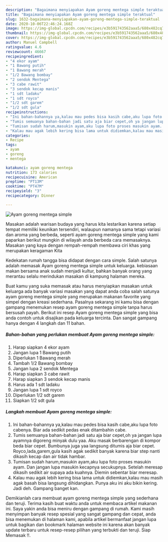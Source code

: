 ```yaml
---
description: "Bagaimana menyiapakan Ayam goreng mentega simple teraktual"
title: "Bagaimana menyiapakan Ayam goreng mentega simple teraktual"
slug: 1632-bagaimana-menyiapakan-ayam-goreng-mentega-simple-teraktual
date: 2020-10-06T22:46:24.168Z
image: https://img-global.cpcdn.com/recipes/e3b591743562aaa5/680x482cq70/ayam-goreng-mentega-simple-foto-resep-utama.jpg
thumbnail: https://img-global.cpcdn.com/recipes/e3b591743562aaa5/680x482cq70/ayam-goreng-mentega-simple-foto-resep-utama.jpg
cover: https://img-global.cpcdn.com/recipes/e3b591743562aaa5/680x482cq70/ayam-goreng-mentega-simple-foto-resep-utama.jpg
author: Manuel Campbell
ratingvalue: 4.6
reviewcount: 46667
recipeingredient:
- "4 ekor ayam"
- "1 Bawang putih"
- "1 Bawang merah"
- "1/2 Bawang bombay"
- "2 sendok Mentega"
- "3 cabe rawit"
- "3 sendok kecap manis"
- "1 sdt ladaku"
- "1 sdt royco"
- "1/2 sdt garem"
- "1/2 sdt gula"
recipeinstructions:
- "Ini bahan-bahannya ya,kalau mau pedes bisa kasih cabe,aku lupa foto cabenya. Biar ada sedikit pedas enak ditambahin cabe."
- "Tumis semuanya bahan-bahan jadi satu aja biar cepet,oh ya jangan lupa ayamnya digoreng minyak dulu yaa. Aku masak berbarengan di kompor beda biar cepet. Bumbunya juga yaa langsung ditumis aja biar cepet. Royco,lada,garem,gula kasih agak sedikit banyak karena biar step nanti dikasih kecap dan air tidak hambar."
- "Tumisan sudah harum,masukin ayam,aku lupa foto proses masukin ayam. Dan jangan lupa masukin kecapnya secukupnya. Setelah meresap dikasih sedikit air supaya ada kuahnya. Diemin sebentar biar meresap."
- "Kalau mau agak lebih kering bisa lama untuk didiemkan,kalau mau masih agak basah bisa langsung dihidangkan. Punya aku ini aku bikin kering. Jadi deh. Gampang banget kan."
categories:
- Recipe
tags:
- ayam
- goreng
- mentega

katakunci: ayam goreng mentega 
nutrition: 173 calories
recipecuisine: American
preptime: "PT13M"
cooktime: "PT47M"
recipeyield: "3"
recipecategory: Dinner

---
```



![Ayam goreng mentega simple](https://img-global.cpcdn.com/recipes/e3b591743562aaa5/680x482cq70/ayam-goreng-mentega-simple-foto-resep-utama.jpg)

Masakan adalah warisan budaya yang harus kita lestarikan karena setiap tempat memiliki keunikan tersendiri, walaupun namanya sama tetapi variasi dan aroma yang berbeda, seperti ayam goreng mentega simple yang kami paparkan berikut mungkin di wilayah anda berbeda cara memasaknya. Masakan yang kaya dengan rempah-rempah membawa ciri khas yang merupakan keragaman Kita



Kedekatan rumah tangga bisa didapat dengan cara simple. Salah satunya adalah memasak Ayam goreng mentega simple untuk keluarga. kebiasaan makan bersama anak sudah menjadi kultur, bahkan banyak orang yang merantau selalu merindukan masakan di kampung halaman mereka.

Buat kamu yang suka memasak atau harus menyiapkan masakan untuk keluarga ada banyak variasi masakan yang dapat anda coba salah satunya ayam goreng mentega simple yang merupakan makanan favorite yang simpel dengan kreasi sederhana. Pasalnya sekarang ini kamu bisa dengan gampang menemukan resep ayam goreng mentega simple tanpa harus bersusah payah.
Berikut ini resep Ayam goreng mentega simple yang bisa anda contoh untuk disajikan pada keluarga tercinta. Dan sangat gampang hanya dengan 4 langkah dan 11 bahan.


<!--inarticleads1-->

##### Bahan-bahan yang perlukan membuat Ayam goreng mentega simple:

1. Harap siapkan 4 ekor ayam
1. Jangan lupa 1 Bawang putih
1. Diperlukan 1 Bawang merah
1. Tambah 1/2 Bawang bombay
1. Jangan lupa 2 sendok Mentega
1. Harap siapkan 3 cabe rawit
1. Harap siapkan 3 sendok kecap manis
1. Harus ada 1 sdt ladaku
1. Jangan lupa 1 sdt royco
1. Diperlukan 1/2 sdt garem
1. Siapkan 1/2 sdt gula




<!--inarticleads2-->

##### Langkah membuat  Ayam goreng mentega simple:

1. Ini bahan-bahannya ya,kalau mau pedes bisa kasih cabe,aku lupa foto cabenya. Biar ada sedikit pedas enak ditambahin cabe.
1. Tumis semuanya bahan-bahan jadi satu aja biar cepet,oh ya jangan lupa ayamnya digoreng minyak dulu yaa. Aku masak berbarengan di kompor beda biar cepet. Bumbunya juga yaa langsung ditumis aja biar cepet. Royco,lada,garem,gula kasih agak sedikit banyak karena biar step nanti dikasih kecap dan air tidak hambar.
1. Tumisan sudah harum,masukin ayam,aku lupa foto proses masukin ayam. Dan jangan lupa masukin kecapnya secukupnya. Setelah meresap dikasih sedikit air supaya ada kuahnya. Diemin sebentar biar meresap.
1. Kalau mau agak lebih kering bisa lama untuk didiemkan,kalau mau masih agak basah bisa langsung dihidangkan. Punya aku ini aku bikin kering. Jadi deh. Gampang banget kan.




Demikianlah cara membuat ayam goreng mentega simple yang sederhana dan teruji. Terima kasih buat waktu anda untuk membaca artikel makanan ini. Saya yakin anda bisa meniru dengan gampang di rumah. Kami masih menyimpan banyak resep spesial yang sangat gampang dan cepat, anda bisa menemukan di halaman kami, apabila artikel bermanfaat jangan lupa untuk bagikan dan bookmark halaman website ini karena akan banyak update terbaru untuk resep-resep pilihan yang terbukti dan teruji. Siap Memasak !!. 
